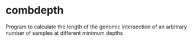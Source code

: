 # combdepth
Program to calculate the length of the genomic intersection of an arbitrary number of samples at different minimum depths
